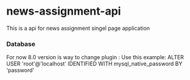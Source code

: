 # news-assignment-api
This is a api for news assignment singel page application

### Database
For now 8.0 version is way to change plugin : Use this example:
ALTER USER 'root'@'localhost' IDENTIFIED WITH mysql_native_password BY 'password'